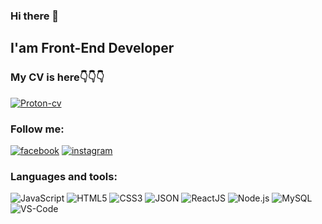 ### Hi there 👋
## I'am Front-End Developer

### My CV is here👇👇👇
[![Proton-cv](https://img.shields.io/badge/Proton_Nazar_CV-101e3f?style=for-the-badge&logo=&logoColor=B4068E)](https://nazarproton.github.io/resume/)

### Follow me:
[![facebook](https://img.shields.io/badge/facebook-101e3f?style=for-the-badge&logo=facebook&logoColor=1195F5)](https://www.facebook.com/profile.php?id=100003877936384)
[![instagram](https://img.shields.io/badge/instagram-101e3f?style=for-the-badge&logo=instagram&logoColor=B4068E)](https://www.instagram.com/proton_n/)

### Languages and tools:
![JavaScript](https://img.shields.io/badge/Java_Script-101e3f?style=for-the-badge&logo=javascript)
![HTML5](https://img.shields.io/badge/HTML5-101e3f?style=for-the-badge&logo=html5)
![CSS3](https://img.shields.io/badge/CSS3-101e3f?style=for-the-badge&logo=CSS3)
![JSON](https://img.shields.io/badge/JSON-101e3f?style=for-the-badge&logo=JSON)
![ReactJS](https://img.shields.io/badge/ReactJS-101e3f?style=for-the-badge&logo=React)
![Node.js](https://img.shields.io/badge/Node.js-101e3f?style=for-the-badge&logo=Node.js)
![MySQL](https://img.shields.io/badge/MySQL-101e3f?style=for-the-badge&logo=MySQL)
![VS-Code](https://img.shields.io/badge/VS_Code-101e3f?style=for-the-badge&logo=VisualStudioCode)


<!--
**NazarProton/NazarProton** is a ✨ _special_ ✨ repository because its `README.md` (this file) appears on your GitHub profile.

Here are some ideas to get you started:

- 🔭 I’m currently working on ...
- 🌱 I’m currently learning ...
- 👯 I’m looking to collaborate on ...
- 🤔 I’m looking for help with ...
- 💬 Ask me about ...
- 📫 How to reach me: ...
- 😄 Pronouns: ...
- ⚡ Fun fact: ...
-->

